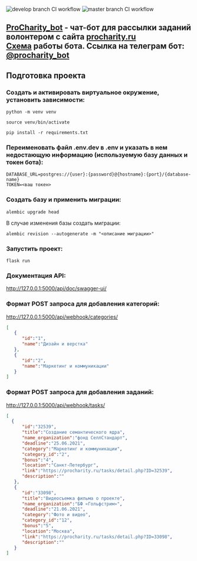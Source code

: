 ![develop branch CI workflow](https://github.com/kr0t/ProCharity_bot/actions/workflows/develop_bot_ci.yml/badge.svg)
![master branch CI workflow](https://github.com/kr0t/ProCharity_bot/actions/workflows/master_bot_ci.yml/badge.svg)

## [ProCharity_bot](https://github.com/AntonZelinsky/ProCharity_bot/) - чат-бот для рассылки заданий волонтером с сайта [procharity.ru](https://procharity.ru/) <br> [Cхема](https://miro.com/app/board/o9J_leJfeFc=/) работы бота. Ссылка на телеграм бот: [@procharity_bot](https://t.me/procharity_bot)

## Подготовка проекта
### Создать и активировать виртуальное окружение, установить зависимости:
```
python -m venv venv

source venv/bin/activate

pip install -r requirements.txt
```
### Переименовать файл .env.dev в .env и указать в нем недостающую информацию (используемую базу данных и токен бота):
```
DATABASE_URL=postgres://{user}:{password}@{hostname}:{port}/{database-name}
TOKEN=<ваш токен>
```
### Создать базу и применить миграции:
```
alembic upgrade head
```
В случае изменения базы создать миграции:
```
alembic revision --autogenerate -m "<описание миграции>"
```
### Запустить проект:
```
flask run
```
### Документация API:
<http://127.0.0.1:5000/api/doc/swagger-ui/>

### Формат POST запроса для добавления категорий:
<http://127.0.0.1:5000/api/webhook/categories/>
```json
[
   {
      "id":"1",
      "name":"Дизайн и верстка"
   },
   {
      "id":"2",
      "name":"Маркетинг и коммуникации"
   }
]
```
### Формат POST запроса для добавления заданий:
<http://127.0.0.1:5000/api/webhook/tasks/>

```json
[
  {
      "id":"32539",
      "title":"Создание семантического ядра",
      "name_organization":"фонд СеллСтандарт",
      "deadline":"25.06.2021",
      "category":"Маркетинг и коммуникации",
      "category_id":"2",
      "bonus":"4",
      "location":"Санкт-Петербург",
      "link":"https://procharity.ru/tasks/detail.php?ID=32539",
      "description":""
   },
   {
      "id":"33098",
      "title":"Видеосъемка фильма о проекте",
      "name_organization":"БФ «Гольфстрим»",
      "deadline":"21.06.2021",
      "category":"Фото и видео",
      "category_id":"12",
      "bonus":"5",
      "location":"Москва",
      "link":"https://procharity.ru/tasks/detail.php?ID=33098",
      "description":""
   }
]
